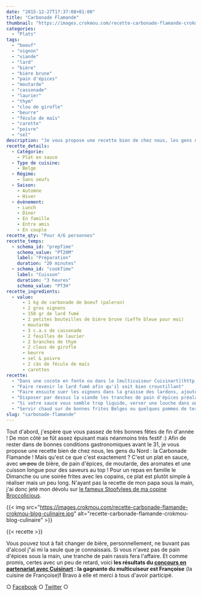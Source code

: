 ```yaml
---
date: "2015-12-27T17:37:08+01:00"
title: "Carbonade Flamande"
thumbnail: "https://images.crokmou.com/recette-carbonade-flamande-crokmou-blog-culinaire-1.jpg"
categories:
  - "Plats"
tags:
  - "boeuf"
  - "oignon"
  - "viande"
  - "lard"
  - "bière"
  - "bière brune"
  - "pain d'épices"
  - "moutarde"
  - "cassonade"
  - "laurier"
  - "thym"
  - "clou de girofle"
  - "beurre"
  - "fécule de maïs"
  - "carotte"
  - "poivre"
  - "sel"
description: "Je vous propose une recette bien de chez nous, les gens du Nord : la Carbonade Flamande ! Un plat en sauce, avec un peu de bière, de pain d'épices..."
recette_details:
  - Catégorie:
    - Plat en sauce
  - Type de cuisine:
    - Belge
  - Régime:
    - Sans oeufs
  - Saison:
    - Automne
    - Hiver
  - évènement:
    - Lunch
    - Diner
    - En famille
    - Entre amis
    - En couple
recette_qty: "Pour 4/6 personnes"
recette_temps:
  - schema_id: "prepTime"
    schema_value: "PT20M"
    label: "Préparation"
    duration: "20 minutes"
  - schema_id: "cookTime"
    label: "Cuisson"
    duration: "3 heures"
    schema_value: "PT3H"
recette_ingredients:
  - value:
      - 1 kg de carbonade de boeuf (paleron)
      - 2 gros oignons
      - 150 gr de lard fumé
      - 2 petites bouteilles de bière brune (Leffe bleue pour moi)
      - moutarde
      - 3 c.a.s de cassonade
      - 2 feuilles de laurier
      - 2 branches de thym
      - 2 clous de girofle
      - beurre
      - sel & poivre
      - 2 càs de fécule de maïs
      - carottes
recette:
  - "Dans une cocote en fonte ou dans le [multicuiseur Cuisinart](http://www.crokmou.com/2015/12/test-du-multicuiseur-4-en-1-par-cuisinart), faire dorer la viande dans un peu de beurre(quelques minutes seulement). Réserver"
  - "Faire revenir le lard fumé afin qu'il soit bien croustillant"
  - "Faire ensuite suer les oignons dans la graisse des lardons, ajouter la viande, le lard, les carottes et recouvrir de bière. Ajouter les aromates (thym/laurier/girofle), les rondelles de carottes et la cassonade."
  - "Disposer par dessus la viande les tranches de pain d'épices préalablement tartinées de moutarde. Faire mijoter à feu doux minimum 2h jusqu'à ce que la viande soit tendre (la piquer pour vérifier la cuisson)"
  - "Si votre sauce vous semble trop liquide, verser une louche dans un bol, ajouter la fécule de maïs, mélanger et reverser dans la préparation. Mélanger à nouveau."
  - "Servir chaud sur de bonnes frites Belges ou quelques pommes de terre rissolées !"
slug: "carbonade-flamande"
---
```


Tout d'abord, j'espère que vous passez de très bonnes fêtes de fin d'année ! De mon côté se fût assez épuisant mais néanmoins très festif :) Afin de rester dans de bonnes conditions gastronomiques avant le 31, je vous propose une recette bien de chez nous, les gens du Nord : la Carbonade Flamande ! Mais qu'est ce que c'est exactement ? C'est un plat en sauce, avec <del>un peu</del> de bière, de pain d'épices, de moutarde, des aromates et une cuisson longue pour des saveurs au top ! Pour un repas en famille le Dimanche ou une soirée frites avec les copains, ce plat est plutôt simple à réaliser mais un peu long. N'ayant pas la recette de mon papa sous la main, j'ai donc jeté mon dévolu sur [le fameux Stoofvlees de ma copine Broccolicious](https://broccolicious.wordpress.com/2013/11/25/le-stoofvlees-national/).

{{< img src="https://images.crokmou.com/recette-carbonade-flamande-crokmou-blog-culinaire.jpg" alt="recette-carbonade-flamande-crokmou-blog-culinaire" >}}

{{< recette >}}

Vous pouvez tout à fait changer de bière, personnellement, ne buvant pas d'alcool j"ai mi la seule que je connaissais. Si vous n'avez pas de pain d'épices sous la main, une tranche de pain rassis fera l'affaire. Et comme promis, certes avec un peu de retard, voici **les résultats du [concours en partenariat avec Cuisinart](http://www.crokmou.com/2015/12/test-du-multicuiseur-4-en-1-par-cuisinart) : la gagnante du multicuiseur est Françoise** (la cuisine de Françoise)**!** Bravo à elle et merci à tous d'avoir participé.

○ [Facebook](https://www.facebook.com/crokmou.blog) ○ [Twitter](https://twitter.com/Crokmou) ○
